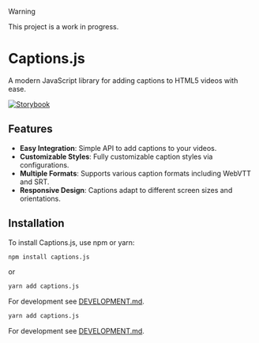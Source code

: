 > [!WARNING]
> This project is a work in progress.

# Captions.js

A modern JavaScript library for adding captions to HTML5 videos with ease.

[![Storybook](https://cdn.jsdelivr.net/gh/storybookjs/brand@main/badge/badge-storybook-default.svg)](https://main--68e681805917843931c33a87.chromatic.com/)


## Features

- **Easy Integration**: Simple API to add captions to your videos.
- **Customizable Styles**: Fully customizable caption styles via configurations.
- **Multiple Formats**: Supports various caption formats including WebVTT and SRT.
- **Responsive Design**: Captions adapt to different screen sizes and orientations.

## Installation

To install Captions.js, use npm or yarn:

```bash
npm install captions.js
```

or

```bash
yarn add captions.js
```

For development see [DEVELOPMENT.md](./DEVELOPMENT.md).

```bash
yarn add captions.js
```

For development see [DEVELOPMENT.md](./DEVELOPMENT.md).
